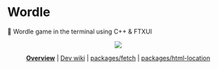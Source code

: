 # Wordle

📘 Wordle game in the terminal using C++ & FTXUI

<div align="center">

![](test/__snapshot__/e2e.)

<!--prettier-ignore-->
**[Overview](https://github.com/jcbhmr/wordle#readme)**
| [Dev wiki](https://github.com/jcbhmr/wordle/tree/main/wiki)
| [packages/fetch](https://github.com/jcbhmr/wordle/tree/main/packages/fetch)
| [packages/html-location](https://github.com/jcbhmr/wordle/tree/main/packages/html-location)

</div>
